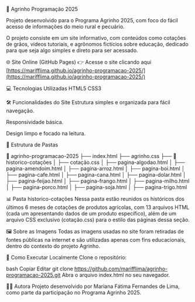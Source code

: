 🌱 Agrinho Programação 2025

Projeto desenvolvido para o Programa Agrinho 2025, com foco do fácil acesso de informações do meio rural e pecuário.

O projeto consiste em um site informativo, com conteúdos como cotações de grãos, vídeos tutoriais, e agrônomos fictícios sobre educação, dedicado para que seja algo simples e direto para ser acessado.

🌐 Site Online (GitHub Pages)
👉 Acesse o site clicando aqui
[https://marifflima.github.io/agrinho-programacao-2025/](https://marifflima.github.io/agrinho-programacao-2025/)

💻 Tecnologias Utilizadas
HTML5
CSS3

🛠️ Funcionalidades do Site
Estrutura simples e organizada para fácil navegação.

Responsividade básica.

Design limpo e focado na leitura.

📂 Estrutura de Pastas

📁 agrinho-programacao-2025
├── index.html
├── agrinho.css
├── 📁 historico-cotações
│   ├── cotação.css
│   ├── pagina-algodao.html
│   ├── pagina-amendoim.html
│   ├── pagina-arroz.html
│   ├── pagina-boi.html
│   ├── pagina-cafe.html
│   ├── pagina-cana.html
│   ├── pagina-dolar.html
│   ├── pagina-feijao.html
│   ├── pagina-frango.html
│   ├── pagina-milho.html
│   ├── pagina-porco.html
│   ├── pagina-soja.html
│   ├── pagina-trigo.html


📊 Pasta historico-cotações
Nessa pasta estão reunidos os históricos dos últimos 6 meses de cotações de produtos agrícolas, com 13 arquivos HTML (cada um apresentando dados de um produto específico), além de um arquivo CSS exclusivo (cotação.css) para o estilo das páginas dessa seção.

🖼️ Sobre as Imagens
Todas as imagens usadas no site foram retiradas de fontes públicas na internet e são utilizadas apenas com fins educacionais, dentro do contexto do projeto Agrinho.

🌟 Como Executar Localmente
Clone o repositório:

bash
Copiar
Editar
git clone https://github.com/marifflima/agrinho-programacao-2025.git
Abra o arquivo index.html no seu navegador.

👩‍💻 Autora
Projeto desenvolvido por Mariana Fátima Fernandes de Lima, como parte da participação no Programa Agrinho 2025.
